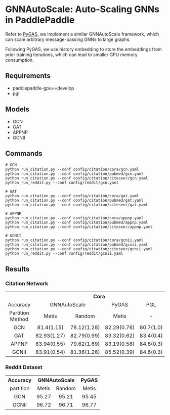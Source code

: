 # GNNAutoScale: Auto-Scaling GNNs in PaddlePaddle

Refer to [PyGAS](https://github.com/rusty1s/pyg_autoscale), we implement a similar GNNAutoScale framework, which can scale arbitrary message-passing GNNs to large graphs.

Following PyGAS, we use history embedding to store the embeddings from prior training iterations, which can lead to smaller GPU memory consumption.

## Requirements

- paddlepaddle-gpu==develop
- pgl

## Models

- GCN
- GAT
- APPNP
- GCNII

## Commands

```shell
# GCN
python run_citation.py --conf config/citation/cora/gcn.yaml
python run_citation.py --conf config/citation/pubmed/gcn.yaml
python run_citation.py --conf config/citation/citeseer/gcn.yaml
python run_reddit.py --conf config/reddit/gcn.yaml

# GAT
python run_citation.py --conf config/citation/cora/gat.yaml
python run_citation.py --conf config/citation/pubmed/gat.yaml
python run_citation.py --conf config/citation/citeseer/gat.yaml

# APPNP
python run_citation.py --conf config/citation/cora/appnp.yaml
python run_citation.py --conf config/citation/pubmed/appnp.yaml
python run_citation.py --conf config/citation/citeseer/appnp.yaml

# GCNII
python run_citation.py --conf config/citation/cora/gcnii.yaml
python run_citation.py --conf config/citation/pubmed/gcnii.yaml
python run_citation.py --conf config/citation/citeseer/gcnii.yaml
python run_reddit.py --conf config/reddit/gcnii.yaml

```

## Results

### Citation Network

<table>
   <tr align="center">
      <th></th>
      <th colspan="4" align="center">Cora</th>
      <th colspan="4" align="center">Citeseer</th>
      <th colspan="4" align="center">Pubmed</th>
   </tr>
   <tr align="center">
      <td>Accuracy</td>
      <td colspan="2" align="center">GNNAutoScale</td>
      <td>PyGAS</td>
      <td>PGL</td>
      <td colspan="2" align="center">GNNAutoScale</td>
      <td>PyGAS</td>
      <td>PGL</td>
      <td colspan="2" align="center">GNNAutoScale</td>
      <td>PyGAS</td>
      <td>PGL</td>
   </tr>
   <tr align="center">
      <td>Partition Method</td>
      <td>Metis</td>
      <td>Random </td>
      <td>Metis</td>
      <td>-</td>
      <td>Metis</td>
      <td>Random </td>
      <td>Metis</td>
      <td>-</td>
      <td>Metis</td>
      <td>Random </td>
      <td>Metis</td>
      <td>-</td>
   </tr>
   <tr align="center">
      <td>GCN</td>
      <td>81.4(1.15)</td>
      <td>78.12(1.28)</td>
      <td>82.29(0.76)</td>
      <td>80.7(1.0)</td>
      <td>70.86(0.93)</td>
      <td>71.05(0.98)</td>
      <td>71.18(0.97)</td>
      <td>71.0(0.7)</td>
      <td>79.13(0.59)</td>
      <td>78.47(0.44)</td>
      <td>79.23(0.62)</td>
      <td>79.4(0.3)</td>
   </tr>
   <tr align="center">
      <td>GAT</td>
      <td>82.93(1.27)</td>
      <td>82.79(0.99)</td>
      <td>83.32(0.62)</td>
      <td>83.4(0.4)</td>
      <td>71.56(0.9)</td>
      <td>71.5(0.65)</td>
      <td>71.86(1.00)</td>
      <td>70.0(0.6)</td>
      <td>77.76(0.45)</td>
      <td>77.4(0.56)</td>
      <td>78.42(0.56)</td>
      <td>77.2(0.4)</td>
   </tr>
   <tr align="center">
      <td>APPNP</td>
      <td>83.94(0.55)</td>
      <td>79.62(1.69)	</td>
      <td>83.19(0.58)</td>
      <td>84.6(0.3)</td>
      <td>71.58(0.53)</td>
      <td>70.35(1.3)</td>
      <td>72.63(0.82)</td>
      <td>71.9(0.3)</td>
      <td>80.4(0.28)</td>
      <td>78.96(0.58)	</td>
      <td>79.82(0.52)	</td>
      <td>80.3(0.2)</td>
   </tr>
   <tr align="center">
      <td>GCNII</td>
      <td>83.91(0.54)</td>
      <td>81.36(1.26)</td>
      <td>85.52(0.39)</td>
      <td>84.6(0.3)</td>
      <td>70.06(1.11)</td>
      <td>70.96(1.08)</td>
      <td>73.89(0.48)</td>
      <td>72.4(0.6)</td>
      <td>79.93(0.48)</td>
      <td>78.51(0.49)</td>
      <td>80.19(0.49)</td>
      <td>79.8(0.3)</td>
   </tr>
</table>


### Reddit Dataset

<table>
   <tr align="center">
      <th>Accuracy</th>
      <th colspan="2" align="center">GNNAutoScale</th>
      <th>PyGAS</th>
   </tr>
   <tr align="center">
      <td>partition</td>
      <td>Metis</td>
      <td>Random </td>
      <td>Metis</td>
   </tr>
   <tr align="center">
      <td>GCN</td>
      <td>95.27</td>
      <td>95.21</td>
      <td>95.45</td>
   </tr>
   <tr align="center">
      <td>GCNII</td>
      <td>96.72</td>
      <td>96.71</td>
      <td>96.77</td>
   </tr>
</table>
